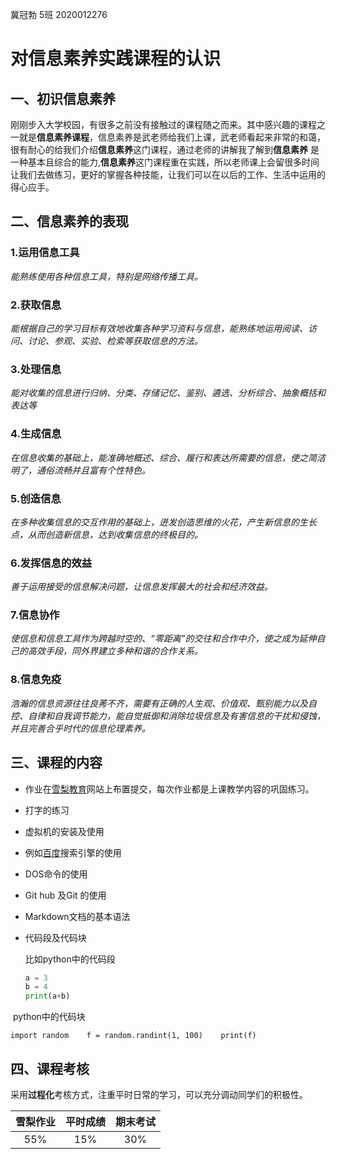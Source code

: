 冀冠勃   5班    2020012276





# 对信息素养实践课程的认识



## 一、初识信息素养

  刚刚步入大学校园，有很多之前没有接触过的课程随之而来。其中感兴趣的课程之一就是**信息素养课程**，信息素养是武老师给我们上课，武老师看起来非常的和蔼，很有耐心的给我们介绍**信息素养**这门课程，通过老师的讲解我了解到**信息素养** 是一种基本且综合的能力,**信息素养**这门课程重在实践，所以老师课上会留很多时间让我们去做练习，更好的掌握各种技能，让我们可以在以后的工作、生活中运用的得心应手。



## 二、信息素养的表现

### 1.运用信息工具

 *能熟练使用各种信息工具，特别是网络传播工具。* 

### 2.获取信息

 *能根据自己的学习目标有效地收集各种学习资料与信息，能熟练地运用阅读、访问、讨论、参观、实验、检索等获取信息的方法。*

### 3.处理信息

*能对收集的信息进行归纳、分类、存储记忆、鉴别、遴选、分析综合、抽象概括和表达等*

### 4.生成信息

 *在信息收集的基础上，能准确地概述、综合、履行和表达所需要的信息，使之简洁明了，通俗流畅并且富有个性特色。*

### 5.创造信息

 *在多种收集信息的交互作用的基础上，迸发创造思维的火花，产生新信息的生长点，从而创造新信息，达到收集信息的终极目的。*

### 6.发挥信息的效益

*善于运用接受的信息解决问题，让信息发挥最大的社会和经济效益。*

### 7.信息协作

*使信息和信息工具作为跨越时空的、“零距离”的交往和合作中介，使之成为延伸自己的高效手段，同外界建立多种和谐的合作关系。*

### 8.信息免疫

 *浩瀚的信息资源往往良莠不齐，需要有正确的人生观、价值观、甄别能力以及自控、自律和自我调节能力，能自觉抵御和消除垃圾信息及有害信息的干扰和侵蚀，并且完善合乎时代的信息伦理素养。*



## 三、课程的内容

- 作业在[雪梨教育](http://www.edu2act.cn/)网站上布置提交，每次作业都是上课教学内容的巩固练习。

- 打字的练习

- 虚拟机的安装及使用

- 例如[百度](https://www.baidu.com/)搜索引擎的使用

- DOS命令的使用

- Git hub 及Git 的使用

- Markdown文档的基本语法

- 代码段及代码块

  比如python中的代码段

  ```python
  a = 3
  b = 4
  print(a+b)
  ```

  

​        python中的代码块

  `import random    f = random.randint(1, 100)    print(f)`





## 四、课程考核

采用**过程化**考核方式，注重平时日常的学习，可以充分调动同学们的积极性。

| 雪梨作业 | 平时成绩 | 期末考试 |
| :------: | :------: | :------: |
|   55%    |   15%    |   30%    |





